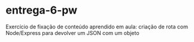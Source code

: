 # entrega-6-pw
Exercício de fixação de conteúdo aprendido em aula: criação de rota com Node/Express para devolver um JSON com um objeto
